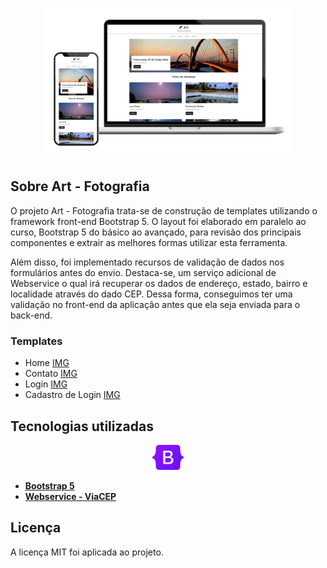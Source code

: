 <p align="center">
    <img src="img/template/art-fotografia.png" width="400">
</p>

## Sobre Art - Fotografia

O projeto Art - Fotografia trata-se de construção de templates  utilizando o framework front-end Bootstrap 5. O layout foi elaborado em paralelo ao curso, Bootstrap 5 do básico ao avançado, para revisão dos principais componentes e extrair as melhores formas utilizar esta ferramenta.

Além disso, foi implementado recursos de validação de dados nos formulários antes do envio. Destaca-se, um serviço adicional de Webservice o qual irá recuperar os dados de endereço, estado, bairro e localidade através do dado CEP. Dessa forma, conseguimos ter uma validação no front-end da aplicação antes que ela seja enviada para o back-end.

### Templates
- Home [IMG](img/template/home.jpg)
- Contato [IMG](img/template/contato.png)
- Login [IMG](img/template/login.png)
- Cadastro de Login [IMG](img/template/cadastro-login.png)

## Tecnologias utilizadas

<p align="center"><img src="img/template/logo-bootstrap.svg.png" width="50"></p>

- **[Bootstrap 5](https://getbootstrap.com/)**
- **[Webservice - ViaCEP](https://viacep.com.br/)**

## Licença

A licença MIT foi aplicada ao projeto.
